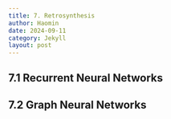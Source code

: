 ```yaml
---
title: 7. Retrosynthesis
author: Haomin
date: 2024-09-11
category: Jekyll
layout: post
---
```


7.1 Recurrent Neural Networks
-------------

7.2 Graph Neural Networks
-------------

